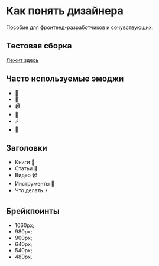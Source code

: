 # Как понять дизайнера

Пособие для фронтенд-разработчиков и сочувствующих.

## Тестовая сборка

[Лежит здесь](https://bespoyasov.ru/test/how-to-understand-designer/)

## Часто используемые эмоджи
- 📖
- 📝
- 📹
- 🔨
- ⚡️
- 🔗

## Заголовки
- <div class="caption">Книги <span class="emoji">📖</span></div>
- <div class="caption">Статьи <span class="emoji">📝</span></div>
- <div class="caption">Видео <span class="emoji">📹</span></div>
- <div class="caption">Инструменты <span class="emoji">🔨</span></div>
- <div class="caption">Что делать <span class="emoji">⚡️</span></div>

## Брейкпоинты
- 1060px;
- 980px;
- 900px;
- 640px;
- 540px;
- 480px.